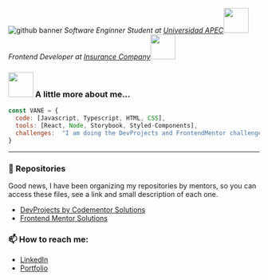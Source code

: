 ![github banner](https://user-images.githubusercontent.com/47092867/142865658-b1546439-4221-4e0d-b03b-5e179c381684.png)
<em>Software Enginner Student at <a href="https://unapec.edu.do">Universidad APEC</a><img src="https://media.giphy.com/media/mGcNjsfWAjY5AEZNw6/giphy.gif" width="50"></br>Frontend Developer at <a href="#">Insurance Company</a><img src="https://media.giphy.com/media/WUlplcMpOCEmTGBtBW/giphy.gif" width="50"> 
</em>



### <img src="https://media.giphy.com/media/VgCDAzcKvsR6OM0uWg/giphy.gif" width="50"> A little more about me...  

```javascript
const VANE = {
  code: [Javascript, Typescript, HTML, CSS],
  tools: [React, Node, Storybook, Styled-Components],
  challenges:  "I am doing the DevProjects and FrontendMentor challenges focused on react"
}
```

---

### 🚧 Repositories

Good news, I have been organizing my repositories by mentors, so you can access these files, see a link and small description of each one.

- [DevProjects by Codementor Solutions](https://github.com/vanecordero/DevProjects-by-codementor)
- [Frontend Mentor Solutions](https://github.com/vanecordero/Frontend-Mentor)

### 📫 How to reach me:

- [LinkedIn](https://www.linkedin.com/in/rvco/)  
- [Portfolio](http://www.rvcordero.com/)


<!--
**vanecordero/vanecordero** is a ✨ _special_ ✨ repository because its `README.md` (this file) appears on your GitHub profile.

Here are some ideas to get you started:


- 🤔 I’m looking for help with ...
- 💬 Ask me about ...
- 😄 Pronouns: ...
- ⚡ Fun fact: ...
-->
